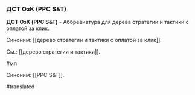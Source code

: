 ### ДСТ ОзК (PPC S&T)

**ДСТ ОзК (PPC S&T)** - Аббревиатура для дерева стратегии и тактики с оплатой за клик.

Синоним: [[дерево стратегии и тактики с оплатой за клик]].

См.: [[дерево стратегии и тактики]].

#мп

Синоним: [[PPC S&T]].

#translated
